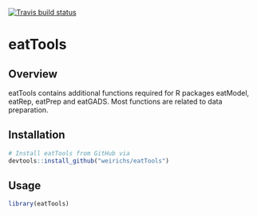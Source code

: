 <!-- badges: start -->
  [![Travis build status](https://travis-ci.org/weirichs/eatTools.svg?branch=master)](https://travis-ci.org/weirichs/eatTools)
  <!-- badges: end -->

# eatTools

## Overview

eatTools contains additional functions required for R packages eatModel, eatRep, eatPrep and eatGADS. Most functions are related to data preparation.

## Installation

```R
# Install eatTools from GitHub via
devtools::install_github("weirichs/eatTools")
```

## Usage

```R
library(eatTools)

```

